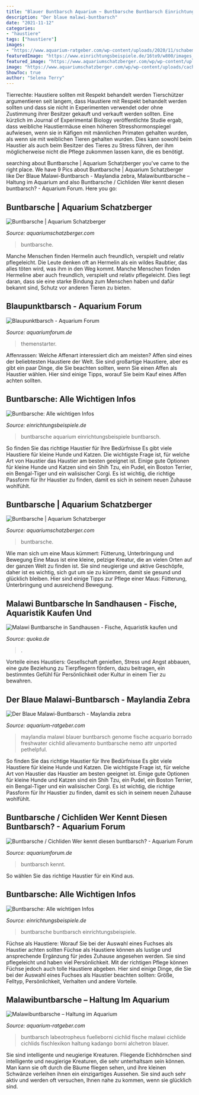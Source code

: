 ```yaml
---
title: "Blauer Buntbarsch Aquarium ~ Buntbarsche Buntbarsch Einrichtungsbeispiele"
description: "Der blaue malawi-buntbarsch"
date: "2021-11-12"
categories:
- "haustiere"
tags: ["haustiere"]
images:
- "https://www.aquarium-ratgeber.com/wp-content/uploads/2020/11/schabemundbuntbarsch.jpg"
featuredImage: "https://www.einrichtungsbeispiele.de/16to9/w800/images_25857/boliv-schmetterlingsbuntbarsch__afe84a2e508a1c428c85e242fe3bf30d.jpg"
featured_image: "https://www.aquariumschatzberger.com/wp/wp-content/uploads/cache/MG_1380/147520036.jpg"
image: "https://www.aquariumschatzberger.com/wp/wp-content/uploads/cache/14170_panda-zwegbuntbarsch/1153223628.jpg"
ShowToc: true
author: "Selena Terry"
---
```



Tierrechte: Haustiere sollten mit Respekt behandelt werden
Tierschützer argumentieren seit langem, dass Haustiere mit Respekt behandelt werden sollten und dass sie nicht in Experimenten verwendet oder ohne Zustimmung ihrer Besitzer gekauft und verkauft werden sollten. Eine kürzlich im Journal of Experimental Biology veröffentlichte Studie ergab, dass weibliche Haustiermäuse einen höheren Stresshormonspiegel aufwiesen, wenn sie in Käfigen mit männlichen Primaten gehalten wurden, als wenn sie mit weiblichen Tieren gehalten wurden. Dies kann sowohl beim Haustier als auch beim Besitzer des Tieres zu Stress führen, der ihm möglicherweise nicht die Pflege zukommen lassen kann, die es benötigt.

	

		
searching about Buntbarsche | Aquarium Schatzberger you've came to the right place. We have 9 Pics about Buntbarsche | Aquarium Schatzberger like Der Blaue Malawi-Buntbarsch - Maylandia zebra, Malawibuntbarsche – Haltung im Aquarium and also Buntbarsche / Cichliden Wer kennt diesen buntbarsch? - Aquarium Forum. Here you go:
		
    
## Buntbarsche | Aquarium Schatzberger

<img loading=lazy src="https://www.aquariumschatzberger.com/wp/wp-content/uploads/cache/14170_panda-zwegbuntbarsch/1153223628.jpg" onerror="this.onerror=null;this.src='https://tse1.mm.bing.net/th?id=OIP.2TnsZ9_7wLBPAzbeMuYtzgAAAA&amp;pid=15.1';" alt="Buntbarsche | Aquarium Schatzberger">

_Source: aquariumschatzberger.com_

>buntbarsche. 

	

Manche Menschen finden Hermelin auch freundlich, verspielt und relativ pflegeleicht.
Die Leute denken oft an Hermelin als ein wildes Raubtier, das alles töten wird, was ihm in den Weg kommt. Manche Menschen finden Hermeline aber auch freundlich, verspielt und relativ pflegeleicht. Dies liegt daran, dass sie eine starke Bindung zum Menschen haben und dafür bekannt sind, Schutz vor anderen Tieren zu bieten.

    
## Blaupunktbarsch - Aquarium Forum

<img loading=lazy src="http://www.aquariumforum.de/gallery/files/2/9/5/8/1/meinaquanew5-med.jpg" onerror="this.onerror=null;this.src='https://tse4.mm.bing.net/th?id=OIP.JpUHjXxlmn04xG0EE3xS5AHaEF&amp;pid=15.1';" alt="Blaupunktbarsch - Aquarium Forum">

_Source: aquariumforum.de_

>themenstarter. 

	

Affenrassen: Welche Affenart interessiert dich am meisten?
Affen sind eines der beliebtesten Haustiere der Welt. Sie sind großartige Haustiere, aber es gibt ein paar Dinge, die Sie beachten sollten, wenn Sie einen Affen als Haustier wählen. Hier sind einige Tipps, worauf Sie beim Kauf eines Affen achten sollten.

    
## Buntbarsche: Alle Wichtigen Infos

<img loading=lazy src="https://www.einrichtungsbeispiele.de/16to9/w800/images_25857/boliv-schmetterlingsbuntbarsch__afe84a2e508a1c428c85e242fe3bf30d.jpg" onerror="this.onerror=null;this.src='https://tse4.mm.bing.net/th?id=OIP.cYQ7np4gRVPrBSoP00_RjgHaEK&amp;pid=15.1';" alt="Buntbarsche: Alle wichtigen Infos">

_Source: einrichtungsbeispiele.de_

>buntbarsche aquarium einrichtungsbeispiele buntbarsch. 

	

So finden Sie das richtige Haustier für Ihre Bedürfnisse
Es gibt viele Haustiere für kleine Hunde und Katzen. Die wichtigste Frage ist, für welche Art von Haustier das Haustier am besten geeignet ist. Einige gute Optionen für kleine Hunde und Katzen sind ein Shih Tzu, ein Pudel, ein Boston Terrier, ein Bengal-Tiger und ein walisischer Corgi. Es ist wichtig, die richtige Passform für Ihr Haustier zu finden, damit es sich in seinem neuen Zuhause wohlfühlt.

    
## Buntbarsche | Aquarium Schatzberger

<img loading=lazy src="https://www.aquariumschatzberger.com/wp/wp-content/uploads/cache/MG_1380/147520036.jpg" onerror="this.onerror=null;this.src='https://tse2.mm.bing.net/th?id=OIP.3QgbKJvIf8Tk_70I74D3WQAAAA&amp;pid=15.1';" alt="Buntbarsche | Aquarium Schatzberger">

_Source: aquariumschatzberger.com_

>buntbarsche. 

	

Wie man sich um eine Maus kümmert: Fütterung, Unterbringung und Bewegung
Eine Maus ist eine kleine, pelzige Kreatur, die an vielen Orten auf der ganzen Welt zu finden ist. Sie sind neugierige und aktive Geschöpfe, daher ist es wichtig, sich gut um sie zu kümmern, damit sie gesund und glücklich bleiben. Hier sind einige Tipps zur Pflege einer Maus: Fütterung, Unterbringung und ausreichend Bewegung.

    
## Malawi Buntbarsche In Sandhausen - Fische, Aquaristik Kaufen Und

<img loading=lazy src="http://bild9.qimage.de/malawi-buntbarsche-foto-bild-92536749.jpg" onerror="this.onerror=null;this.src='https://tse2.mm.bing.net/th?id=OIP.PQi8cAPgMLxyD1cyK-UpZwHaE8&amp;pid=15.1';" alt="Malawi Buntbarsche in Sandhausen - Fische, Aquaristik kaufen und">

_Source: quoka.de_

>. 

	

Vorteile eines Haustiers: Gesellschaft genießen, Stress und Angst abbauen, eine gute Beziehung zu Tierpflegern fördern, dazu beitragen, ein bestimmtes Gefühl für Persönlichkeit oder Kultur in einem Tier zu bewahren.

    
## Der Blaue Malawi-Buntbarsch - Maylandia Zebra

<img loading=lazy src="https://www.aquarium-ratgeber.com/wp-content/uploads/2020/11/blauer-malawibuntbarsch.jpg" onerror="this.onerror=null;this.src='https://tse3.mm.bing.net/th?id=OIP.c-VO1n2yTO0JgLUoYYOoggHaE8&amp;pid=15.1';" alt="Der Blaue Malawi-Buntbarsch - Maylandia zebra">

_Source: aquarium-ratgeber.com_

>maylandia malawi blauer buntbarsch genome fische acquario borrado freshwater cichlid allevamento buntbarsche nemo attr unported pethelpful. 

	

So finden Sie das richtige Haustier für Ihre Bedürfnisse
Es gibt viele Haustiere für kleine Hunde und Katzen. Die wichtigste Frage ist, für welche Art von Haustier das Haustier am besten geeignet ist. Einige gute Optionen für kleine Hunde und Katzen sind ein Shih Tzu, ein Pudel, ein Boston Terrier, ein Bengal-Tiger und ein walisischer Corgi. Es ist wichtig, die richtige Passform für Ihr Haustier zu finden, damit es sich in seinem neuen Zuhause wohlfühlt.

    
## Buntbarsche / Cichliden Wer Kennt Diesen Buntbarsch? - Aquarium Forum

<img loading=lazy src="https://www.aquariumforum.de/gallery/files/3/3/0/7/6/schwarz.jpg" onerror="this.onerror=null;this.src='https://tse1.mm.bing.net/th?id=OIP.QBa0l-9aLs1sbKgqL9wHdgAAAA&amp;pid=15.1';" alt="Buntbarsche / Cichliden Wer kennt diesen buntbarsch? - Aquarium Forum">

_Source: aquariumforum.de_

>buntbarsch kennt. 

	

So wählen Sie das richtige Haustier für ein Kind aus.

    
## Buntbarsche: Alle Wichtigen Infos

<img loading=lazy src="https://www.einrichtungsbeispiele.de/16to9/w1920/images_2741/thomasi-buntbarsche__Thomasi buntbarsche 011_1.jpg" onerror="this.onerror=null;this.src='https://tse4.mm.bing.net/th?id=OIP.oYtrYjab-S8tNcdgwio1pgHaEK&amp;pid=15.1';" alt="Buntbarsche: Alle wichtigen Infos">

_Source: einrichtungsbeispiele.de_

>buntbarsche buntbarsch einrichtungsbeispiele. 

	

Füchse als Haustiere: Worauf Sie bei der Auswahl eines Fuchses als Haustier achten sollten
Füchse als Haustiere können als lustige und ansprechende Ergänzung für jedes Zuhause angesehen werden. Sie sind pflegeleicht und haben viel Persönlichkeit. Mit der richtigen Pflege können Füchse jedoch auch tolle Haustiere abgeben. Hier sind einige Dinge, die Sie bei der Auswahl eines Fuchses als Haustier beachten sollten: Größe, Felltyp, Persönlichkeit, Verhalten und andere Vorteile.

    
## Malawibuntbarsche – Haltung Im Aquarium

<img loading=lazy src="https://www.aquarium-ratgeber.com/wp-content/uploads/2020/11/schabemundbuntbarsch.jpg" onerror="this.onerror=null;this.src='https://tse3.mm.bing.net/th?id=OIP.Zd9p-c1Y_SXvYQN6IxG13AHaE_&amp;pid=15.1';" alt="Malawibuntbarsche – Haltung im Aquarium">

_Source: aquarium-ratgeber.com_

>buntbarsch labeotropheus fuelleborni cichlid fische malawi cichlide cichlids fischlexikon haltung kadango borni alchetron blauer. 

	

Sie sind intelligente und neugierige Kreaturen.
Fliegende Eichhörnchen sind intelligente und neugierige Kreaturen, die sehr unterhaltsam sein können. Man kann sie oft durch die Bäume fliegen sehen, und ihre kleinen Schwänze verleihen ihnen ein einzigartiges Aussehen. Sie sind auch sehr aktiv und werden oft versuchen, Ihnen nahe zu kommen, wenn sie glücklich sind.

